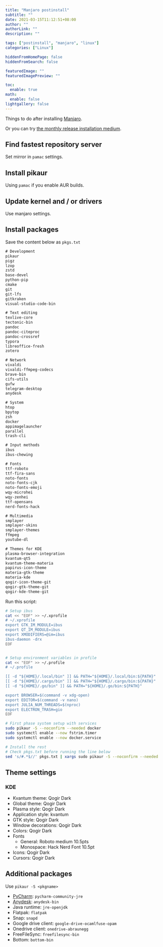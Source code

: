 ```yaml
---
title: "Manjaro postinstall"
subtitle: ""
date: 2021-03-15T11:12:51+08:00
author: ""
authorLink: ""
description: ""

tags: ["postinstall", "manjaro", "linux"]
categories: ["Linux"]

hiddenFromHomePage: false
hiddenFromSearch: false

featuredImage: ""
featuredImagePreview: ""

toc:
  enable: true
math:
  enable: false
lightgallery: false
---
```


Things to do after installing [Manjaro](https://manjaro.org/download/).

<!--more-->

Or you can try [the monthly release installation medium](https://github.com/manjaro/release-review).

## Find fastest repository server

Set mirror in `pamac` settings.

## Install pikaur

Using `pamac` if you enable AUR builds.

## Update kernel and / or drivers

Use manjaro settings.

## Install packages

Save the content below as `pkgs.txt`

```txt
# Development
pikaur
pigz
lzop
zstd
base-devel
python-pip
cmake
git
git-lfs
gitkraken
visual-studio-code-bin

# Text editing
texlive-core
tectonic-bin
pandoc
pandoc-citeproc
pandoc-crossref
typora
libreoffice-fresh
zotero

# Network
vivaldi
vivaldi-ffmpeg-codecs
brave-bin
cifs-utils
gufw
telegram-desktop
anydesk

# System
htop
bpytop
zsh
docker
appimagelauncher
parallel
trash-cli

# Input methods
ibus
ibus-chewing

# Fonts
ttf-roboto
ttf-fira-sans
noto-fonts
noto-fonts-cjk
noto-fonts-emoji
wqy-microhei
wqy-zenhei
ttf-opensans
nerd-fonts-hack

# Multimedia
smplayer
smplayer-skins
smplayer-themes
ffmpeg
youtube-dl

# Themes for KDE
plasma-browser-integration
kvantum-qt5
kvantum-theme-materia
papirus-icon-theme
materia-gtk-theme
materia-kde
qogir-icon-theme-git
qogir-gtk-theme-git
qogir-kde-theme-git
```

Run this script:

```bash
# Setup ibus
cat << "EOF" >> ~/.xprofile
# ~/.xprofile
export GTK_IM_MODULE=ibus
export QT_IM_MODULE=ibus
export XMODIFIERS=@im=ibus
ibus-daemon -drx
EOF


# Setup environment variables in profile
cat << "EOF" >> ~/.profile
# ~/.profile

[[ -d "${HOME}/.local/bin" ]] && PATH="${HOME}/.local/bin:${PATH}"
[[ -d "${HOME}/.cargo/bin" ]] && PATH="${HOME}/.cargo/bin:${PATH}"
[[ -d "${HOME}/.go/bin" ]] && PATH="${HOME}/.go/bin:${PATH}"

export BROWSER=$(command -v xdg-open)
export EDITOR=$(command -v nano)
export JULIA_NUM_THREADS=$(nproc)
export ELECTRON_TRASH=gio
EOF

# First phase system setup with services
sudo pikaur -S --noconfirm --needed docker
sudo systemctl enable --now fstrim.timer
sudo systemctl enable --now docker.service

# Install the rest
# Check pkgs.txt before running the line below
sed 's/#.*$//' pkgs.txt | xargs sudo pikaur -S --noconfirm --needed
```

## Theme settings

### KDE

- Kvantum theme: Qogir Dark
- Global theme: Qogir Dark
- Plasma style: Qogir Dark
- Application style: kvantum
- GTK style: Qogir Dark
- Window decorations: Qogir Dark
- Colors: Qogir Dark
- Fonts
  - General: Roboto medium 10.5pts
  - Monospace: Hack Nerd Font 10.5pt
- Icons: Qogir Dark
- Cursors: Qogir Dark

## Additional packages

Use `pikaur -S <pkgname>`

- [PyCharm](https://www.jetbrains.com/pycharm/): `pycharm-community-jre`
- [Anydesk](https://anydesk.com/en/downloads/linux): `anydesk-bin`
- Java runtime: `jre-openjdk`
- Flatpak: `flatpak`
- Snap: `snapd`
- Google drive client: `google-drive-ocamlfuse-opam`
- Onedrive client: `onedrive-abraunegg`
- FreeFileSync: `freefilesync-bin`
- Bottom: `bottom-bin`